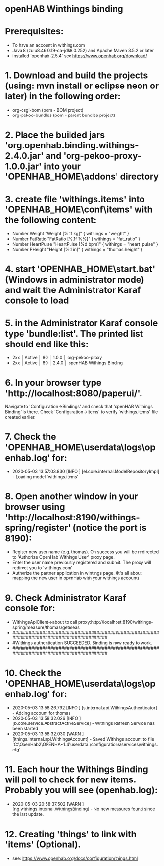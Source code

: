 # openHAB Winthings binding

# Prerequisites:
  - To have an account in withings.com
  - Java 8 (zulu8.46.0.19-ca-jdk8.0.252) and Apache Maven 3.5.2 or later
  - installed 'openhab-2.5.4' see https://www.openhab.org/download/

# 1. Download and build the projects (using: mvn install or eclipse neon or later) in the following order:
  - org-osgi-bom (pom - BOM project)
  - org-pekoo-bundles (pom - parent bundles project)
  
# 2. Place the builded jars 'org.openhab.binding.withings-2.4.0.jar' and 'org-pekoo-proxy-1.0.0.jar' into your 'OPENHAB_HOME\addons' directory

# 3. create file 'withings.items' into 'OPENHAB_HOME\conf\items' with the following content:
- Number Weight     "Weight  [%.1f kg]"     { withings = "weight" }
- Number FatRatio   "FatRatio [%.1f %%]"    { withings = "fat_ratio" }
- Number HeartPulse "HeartPulse [%d bpm]"   { withings = "heart_pulse" }
- Number PHeight    "Height  [%d in]"       { withings = "thomas:height" }

# 4. start 'OPENHAB_HOME\start.bat' (Windows in administrator mode) and wait the Administrator Karaf console to load
# 5. in the Administrator Karaf console type 'bundle:list'. The printed list should end like this: 
- 2xx │ Active │  80 │ 1.0.0                   │ org-pekoo-proxy
- 2xx │ Active │  80 │ 2.4.0                   │ openHAB Withings Binding

# 6. In your browser type 'http://localhost:8080/paperui/'.
Navigate to 'Configuration->Bindings' and check that 'openHAB Withings Binding' is there.
Check 'Configuration->Items' to verify 'withings.items' file created earlier.

# 7. Check the 'OPENHAB_HOME\userdata\logs\openhab.log' for:
- 2020-05-03 13:57:03.830 [INFO ] [el.core.internal.ModelRepositoryImpl] - Loading model 'withings.items'

# 8. Open another window in your browser using 'http://localhost:8190/withings-spring/register' (notice the port is 8190):
 - Regiser new user name (e.g. thomas). On success you will be redirected to 'Authorize OpenHab Withings User' proxy page. 
 - Enter the user name previously registered and submit. The proxy will redirect you to 'withings.com'
 - Authorize the partner application in wintings page. (It's all about mapping the new user in openHab with your withings account)
 
# 9. Check Administrator Karaf console for:
- WithingsApiClient->about to call proxy:http://localhost:8190/withings-spring/measure/thomas/getmeas
- #########################################################################################
- #Withings authentication SUCCEEDED. Binding is now ready to work.
- #########################################################################################

# 10. Check the 'OPENHAB_HOME\userdata\logs\openhab.log' for:
- 2020-05-03 13:58:26.792 [INFO ] [s.internal.api.WithingsAuthenticator] - Adding account for thomas
- 2020-05-03 13:58:32.026 [INFO ] [b.core.service.AbstractActiveService] - Withings Refresh Service has been started
- 2020-05-03 13:58:32.030 [WARN ] [ithings.internal.api.WithingsAccount] - Saved Withings account to file 'C:\OpenHab2\OPENHA~1.4\userdata\.\configurations\services\withings.cfg'.

# 11. Each hour the Withings Binding will poll to check for new items. Probably you will see (openhab.log): 
- 2020-05-03 20:58:37.502 [WARN ] [ng.withings.internal.WithingsBinding] - No new measures found since the last update.

# 12. Creating 'things' to link with 'items' (Optional).
- see: https://www.openhab.org/docs/configuration/things.html 
